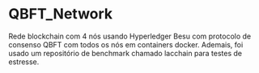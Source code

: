 # QBFT_Network

Rede blockchain com 4 nós usando Hyperledger Besu com protocolo de consenso QBFT com todos os nós em containers docker.
Ademais, foi usado um repositório de benchmark chamado lacchain para testes de estresse.
